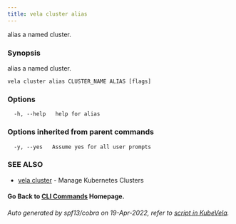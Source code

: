 ```yaml
---
title: vela cluster alias
---
```


alias a named cluster.

### Synopsis

alias a named cluster.

```
vela cluster alias CLUSTER_NAME ALIAS [flags]
```

### Options

```
  -h, --help   help for alias
```

### Options inherited from parent commands

```
  -y, --yes   Assume yes for all user prompts
```

### SEE ALSO

* [vela cluster](vela_cluster)	 - Manage Kubernetes Clusters

#### Go Back to [CLI Commands](vela) Homepage.


###### Auto generated by spf13/cobra on 19-Apr-2022, refer to [script in KubeVela](https://github.com/kubevela/kubevela/tree/master/hack/docgen).
